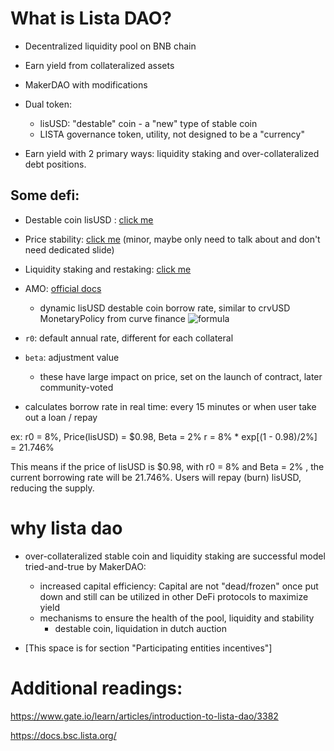 # What is Lista DAO?

- Decentralized liquidity pool on BNB chain
- Earn yield from collateralized assets
- MakerDAO with modifications
- Dual token:
	* lisUSD: "destable" coin - a "new" type of stable coin
	* LISTA governance token, utility, not designed to be a "currency"

- Earn yield with 2 primary ways: liquidity staking and over-collateralized
debt positions.

## Some defi:

- Destable coin lisUSD : [click me](https://github.com/lacklusterer/lsD-rsch/blob/main/README.md#destable-coin)
- Price stability: [click me](https://github.com/lacklusterer/lsD-rsch/blob/main/README.md#lisusd-price-stability) (minor, maybe only need to talk about and don't need dedicated slide)
- Liquidity staking and restaking: [click me](https://github.com/lacklusterer/lsD-rsch/blob/main/README.md#liquid-staking-tokens-lsts) 
- AMO: [official docs](https://docs.bsc.lista.org/introduction/collateral-debt-position/lisusd/algorithmic-market-operations-amo) 
	* dynamic lisUSD destable coin borrow rate, similar to crvUSD MonetaryPolicy from curve finance
![formula](https://docs.bsc.lista.org/~gitbook/image?url=https%3A%2F%2Flh7-us.googleusercontent.com%2Fdocsz%2FAD_4nXfRbturnppWrw7w0t-PLXhA2vzUoiV-iNor96k0jyzwnkHgvWjGfpEo85koiXXrodJJdSlZKPgDfYANjMgBFRgzIrQuoNqbLL_m6Ku7XoCEPIUOFU2D6hvjwJTgzzcDyMAEoIlnBlIy4fW_S2m7_Dwghk5v%3Fkey%3Dqpnu5MtZ54GEwy9P7UA52A&width=300&dpr=1&quality=100&sign=c7ed55e5&sv=1)

- `r0`: default annual rate, different for each collateral
- `beta`: adjustment value
	* these have large impact on price, set on the launch of contract, later community-voted
- calculates borrow rate in real time: every 15 minutes or when user take out a loan / repay

ex:
r0 = 8%, Price(lisUSD) = $0.98, Beta = 2%
r = 8% * exp[(1 - 0.98)/2%] = 21.746% 

This means if the price of lisUSD is $0.98, with  r0 = 8%  and Beta = 2% , the current borrowing rate will be 21.746%. Users will repay (burn) lisUSD, reducing the supply.

# why lista dao

- over-collateralized stable coin and liquidity staking are successful model
tried-and-true by MakerDAO:
	* increased capital efficiency: Capital are not "dead/frozen" once put down
	and still can be utilized in other DeFi protocols to maximize yield
	* mechanisms to ensure the health of the pool, liquidity and stability
		+ destable coin, liquidation in dutch auction

- [This space is for section "Participating entities incentives"]

# Additional readings:

https://www.gate.io/learn/articles/introduction-to-lista-dao/3382

https://docs.bsc.lista.org/
